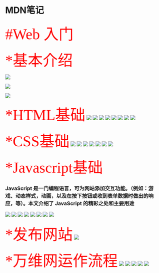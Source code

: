 # MDN笔记

 <font color=red size=15 face="宋体">#Web 入门</font>

 <font color=red size=10 face="宋体">*基本介绍</font>

![](Note_files/2.jpg)

![](Note_files/3.jpg)

![](Note_files/4.jpg)


 <font color=red size=10 face="宋体">*HTML基础</font>
![](Note_files/1.jpg)
![](Note_files/5.jpg)
![](Note_files/6.jpg)
![](Note_files/7.jpg)
![](Note_files/9.jpg)
![](Note_files/10.jpg)
![](Note_files/11.jpg)
![](Note_files/12.jpg)



 <font color=red size=10 face="宋体">*CSS基础</font>
 ![](Note_files/8.jpg)
 ![](Note_files/13.jpg)
 ![](Note_files/14.jpg)
 ![](Note_files/15.jpg)
 ![](Note_files/16.jpg)
 ![](Note_files/17.jpg)
 ![](Note_files/18.jpg)
 
  <font color=red size=10 face="宋体">*Javascript基础</font>
  
### JavaScript 是一门编程语言，可为网站添加交互功能。（例如：游戏、动态样式，动画，以及在按下按钮或收到表单数据时做出的响应，等）。本文介绍了 JavaScript 的精彩之处和主要用途
 ![](Note_files/19.jpg)
 ![](Note_files/20.jpg)
 ![](Note_files/21.jpg)
 ![](Note_files/22.jpg)
 ![](Note_files/23.jpg)
 ![](Note_files/24.jpg)
 ![](Note_files/25.jpg)
 ![](Note_files/26.jpg)
 
 <font color=red size=10 face="宋体">*发布网站</font>
 ![](Note_files/27.jpg)
 
 
  <font color=red size=10 face="宋体">*万维网运作流程</font>
  ![](Note_files/28.jpg)
  ![](Note_files/29.jpg)
  ![](Note_files/30.jpg)
  ![](Note_files/31.jpg)
  ![](Note_files/32.jpg)